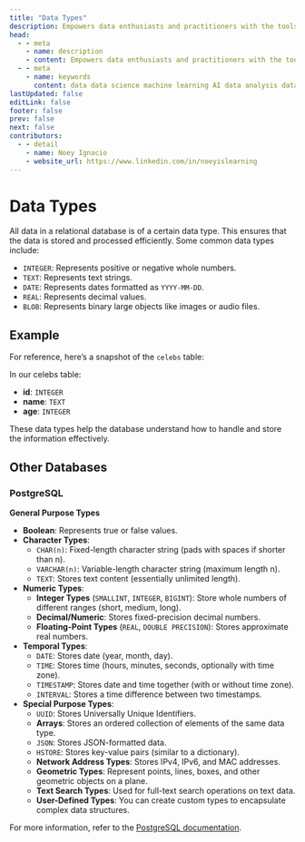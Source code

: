 ```yaml
---
title: "Data Types"
description: Empowers data enthusiasts and practitioners with the tools and knowledge to unlock the potential of data.
head:
  - - meta
    - name: description
    - content: Empowers data enthusiasts and practitioners with the tools and knowledge to unlock the potential of data.
  - - meta
    - name: keywords
      content: data data science machine learning AI data analysis data-driven data enthusiasts data practitioners
lastUpdated: false
editLink: false
footer: false
prev: false
next: false
contributors:
  - - detail
    - name: Noey Ignacio
    - website_url: https://www.linkedin.com/in/noeyislearning
---
```


# Data Types

All data in a relational database is of a certain data type. This ensures that the data is stored and processed efficiently. Some common data types include:

- `INTEGER`: Represents positive or negative whole numbers.
- `TEXT`: Represents text strings.
- `DATE`: Represents dates formatted as `YYYY-MM-DD`.
- `REAL`: Represents decimal values.
- `BLOB`: Represents binary large objects like images or audio files.

## Example

For reference, here’s a snapshot of the `celebs` table:

<!--@include: ../../_includes/tables/query-results-from-rdb.md-->

In our celebs table:

- **id**: `INTEGER`
- **name**: `TEXT`
- **age**: `INTEGER`

These data types help the database understand how to handle and store the information effectively.

## Other Databases

### PostgreSQL

**General Purpose Types**

- **Boolean**: Represents true or false values.
- **Character Types**:
  - `CHAR(n)`: Fixed-length character string (pads with spaces if shorter than n).
  - `VARCHAR(n)`: Variable-length character string (maximum length n).
  - `TEXT`: Stores text content (essentially unlimited length).
- **Numeric Types**:
  - **Integer Types** (`SMALLINT`, `INTEGER`, `BIGINT`): Store whole numbers of different ranges (short, medium, long).
  - **Decimal/Numeric**: Stores fixed-precision decimal numbers.
  - **Floating-Point Types** (`REAL`, `DOUBLE PRECISION`): Stores approximate real numbers.
- **Temporal Types**:
  - `DATE`: Stores date (year, month, day).
  - `TIME`: Stores time (hours, minutes, seconds, optionally with time zone).
  - `TIMESTAMP`: Stores date and time together (with or without time zone).
  - `INTERVAL`: Stores a time difference between two timestamps.
- **Special Purpose Types**:
  - `UUID`: Stores Universally Unique Identifiers.
  - **Arrays**: Stores an ordered collection of elements of the same data type.
  - `JSON`: Stores JSON-formatted data.
  - `HSTORE`: Stores key-value pairs (similar to a dictionary).
  - **Network Address Types**: Stores IPv4, IPv6, and MAC addresses.
  - **Geometric Types**: Represent points, lines, boxes, and other geometric objects on a plane.
  - **Text Search Types**: Used for full-text search operations on text data.
  - **User-Defined Types**: You can create custom types to encapsulate complex data structures.

For more information, refer to the [PostgreSQL documentation](https://www.postgresql.org/docs/current/datatype.html).
